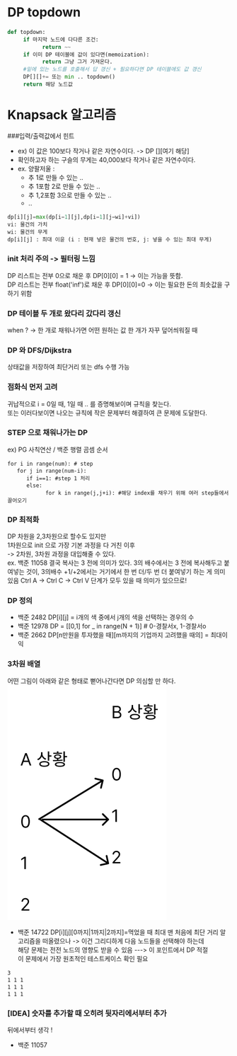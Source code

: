 # DP topdown

```python
def topdown:
     if 마지막 노드에 다다른 조건:
           return ~~
     if 이미 DP 테이블에 값이 있다면(memoization):
           return 그냥 그거 가져온다.
     #밑에 있는 노드를 호출해서 답 갱신 + 필요하다면 DP 테이블에도 값 갱신
     DP[][]+= 또는 min .. topdown() 
     return 해당 노드값
```

# Knapsack 알고리즘
###입력/출력값에서 힌트
- ex) 이 값은 100보다 작거나 같은 자연수이다. -> DP [][여기 해당]
- 확인하고자 하는 구슬의 무게는 40,000보다 작거나 같은 자연수이다.
- ex. 양팔저울 : 
  - 추 1로 만들 수 있는 ..
  - 추 1포함 2로 만들 수 있는 ..
  - 추 1,2포함 3으로 만들 수 있는 ..
  - ..

```python
dp[i][j]=max(dp[i−1][j],dp[i−1][j−wi]+vi])
vi: 물건의 가치
wi: 물건의 무게
dp[i][j] : 최대 이윤 (i : 현재 넣은 물건의 번호, j: 넣을 수 있는 최대 무게)
```

### init 처리 주의 -> 필터링 느낌
DP 리스트는 전부 0으로 채운 후 DP[0][0] = 1 -> 이는 가능을 뜻함.    
DP 리스트는 전부 float('inf')로 채운 후 DP[0][0]=0 -> 이는 필요한 돈의 최솟값을 구하기 위함

### DP 테이블 두 개로 왔다리 갔다리 갱신
when ? -> 한 개로 채워나가면 어떤 원하는 값 한 개가 자꾸 덮어씌워질 때

### DP 와 DFS/Dijkstra
상태값을 저장하여 최단거리 또는 dfs 수행 가능

### 점화식 먼저 고려
귀납적으로 i = 0일 때, 1일 때 .. 를 증명해보이며 규칙을 찾는다.   
또는 이러다보이면 나오는 규칙에 작은 문제부터 해결하여 큰 문제에 도달한다.

### STEP 으로 채워나가는 DP
ex) PG 사칙연산 / 백준 행렬 곰셈 순서   
```
for i in range(num): # step
   for j in range(num-i):
      if i==1: #step 1 처리
      else:
            for k in range(j,j+i): #해당 index를 채우기 위해 여러 step들에서 끌어오기

```      

### DP 최적화
DP 차원을 2,3차원으로 할수도 있지만   
1차원으로 init 으로 가장 기본 과정을 다 거친 이후   
-> 2차원, 3차원 과정을 대입해줄 수 있다.   
ex. 백준 11058
결국 복사는 3 전에 의미가 있다.
3의 배수에서는 3 전에 복사해두고 붙여넣는 것이, 3의배수 +1/+2에서는 거기에서 한 번 더/두 번 더 붙여넣기 하는 게 의미있음
Ctrl A -> Ctrl C -> Ctrl V 단계가 모두 있을 때 의미가 있으므로!


### DP 정의
- 백준 2482
DP[i][j] = i개의 색 중에서 j개의 색을 선택하는 경우의 수
- 백준 12978
DP = [[0,1] for _ in range(N + 1)] # 0-경찰서x, 1-경찰서o
- 백준 2662
DP[n만원을 투자했을 때][m까지의 기업까지 고려했을 때의] = 최대이익

### 3차원 배열
어떤 그림이 아래와 같은 형태로 뻗어나간다면 DP 의심할 만 하다.
![img.png](img.png)
- 백준 14722
DP[i][j][0까지|1까지|2까지]=먹었을 때 최대
맨 처음에 최단 거리 알고리즘을 떠올렸으나 -> 이건 그리디하게 다음 노드들을 선택해야 하는데   
해당 문제는 전전 노드의 영향도 받을 수 있음 ---> 이 포인트에서 DP 적절   
이 문제에서 가장 원초적인 테스트케이스 확인 필요
```
3
1 1 1
1 1 1
1 1 1
```

### [IDEA] 숫자를 추가할 때 오히려 뒷자리에서부터 추가 
뒤에서부터 생각 !
- 백준 11057